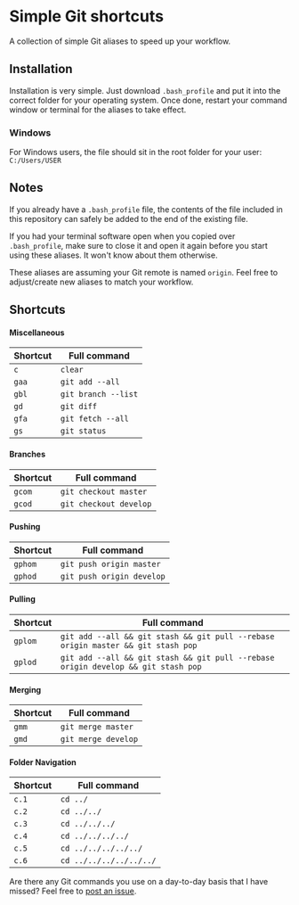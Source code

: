 # Simple Git shortcuts
A collection of simple Git aliases to speed up your workflow.

## Installation
Installation is very simple. Just download `.bash_profile` and put it into the correct folder for your operating system. Once done, restart your command window or terminal for the aliases to take effect.

### Windows
For Windows users, the file should sit in the root folder for your user: `C:/Users/USER`

## Notes
If you already have a `.bash_profile` file, the contents of the file included in this repository can safely be added to the end of the existing file.

If you had your terminal software open when you copied over `.bash_profile`, make sure to close it and open it again before you start using these aliases. It won't know about them otherwise.

These aliases are assuming your Git remote is named `origin`. Feel free to adjust/create new aliases to match your workflow.

## Shortcuts

#### Miscellaneous

| Shortcut  | Full command |
| ------------- | ------------- |
| `c`  | `clear`  |
| `gaa`  | `git add --all`  |
| `gbl`  | `git branch --list`  |
| `gd`  | `git diff`  |
| `gfa`  | `git fetch --all`  |
| `gs`  | `git status`  |

#### Branches
| Shortcut  | Full command |
| ------------- | ------------- |
| `gcom`  | `git checkout master`  |
| `gcod`  | `git checkout develop`  |

#### Pushing
| Shortcut  | Full command |
| ------------- | ------------- |
| `gphom`  | `git push origin master`  |
| `gphod`  | `git push origin develop`  |

#### Pulling
| Shortcut  | Full command |
| ------------- | ------------- |
| `gplom`  | `git add --all && git stash && git pull --rebase origin master && git stash pop`  |
| `gplod`  | `git add --all && git stash && git pull --rebase origin develop && git stash pop`  |

#### Merging
| Shortcut  | Full command |
| ------------- | ------------- |
| `gmm`  | `git merge master`  |
| `gmd`  | `git merge develop`  |

#### Folder Navigation
| Shortcut  | Full command |
| ------------- | ------------- |
| `c.1`  | `cd ../`  |
| `c.2`  | `cd ../../`  |
| `c.3`  | `cd ../../../`  |
| `c.4`  | `cd ../../../../`  |
| `c.5`  | `cd ../../../../../`  |
| `c.6`  | `cd ../../../../../../`  |

Are there any Git commands you use on a day-to-day basis that I have missed? Feel free to [post an issue](https://github.com/jamiewade/git-shortcuts/issues).
